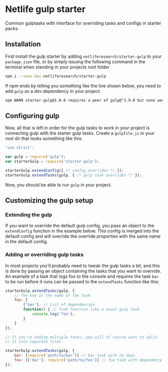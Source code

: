 # Netlife gulp starter
Common gulptasks with interface for overriding tasks and configs in starter packs.

## Installation
First install the gulp starter by adding `netliferesearch/starter-gulp` to your `package.json` file, or by simply issuing the following command in the terminal when standing in your projects root folder

```sh
npm i --save-dev netliferesearch/starter-gulp
```

If npm ends by telling you something like the line shown below, you need to add `gulp` as a dev dependency in your project.

```sh
npm WARN starter-gulp@1.0.0 requires a peer of gulp@^3.9.0 but none was installed.
```

## Configuring gulp
Now, all that is left in order for the gulp tasks to work in your project is connecting gulp with the starter gulp tasks. Create a `gulpfile.js` in your root dir that looks something like this:

```js
'use strict';

var gulp = require('gulp');
var starterGulp = require('starter-gulp');

starterGulp.extendConfig({ /* config overrides */ });
starterGulp.extendTasks(gulp, { /* gulp task overrides */ });
```

Now, you should be able to run `gulp` in your project.

## Customizing the gulp setup

### Extending the gulp
If you want to override the default gulp config, you pass an object to the `extendConfig` function in the example below. This config is merged into the default config and will override the override properties with the same name in the default config.

### Adding or overriding gulp tasks
In most projects you'll probably need to tweak the gulp tasks a bit, and this is done by passing an object containing the tasks that you want to override. An example of a task that logs foo to the console and requires the task `bar` to be run before it runs can be passed to the `extendTasks` function like this:

```js
starterGulp.extendTasks(gulp, {
	// The key is the name of the task
	foo: [
		['bar'], // List of dependencies
		function() { // Task function like a usual gulp task
			console.log('foo');
		}
	]
});

// If you're adding multiple tasks, you will of course want to split
// it into separate files

starterGulp.extendTasks(gulp, {
	bar: [require('path/to/bar')] // bar task with no deps
	foo: [['bar'], require('path/to/foo')] // foo task with dependency on bar
});
```